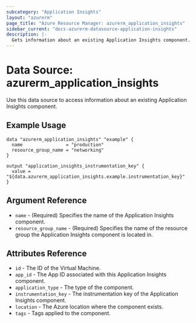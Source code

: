 ```yaml
---
subcategory: "Application Insights"
layout: "azurerm"
page_title: "Azure Resource Manager: azurerm_application_insights"
sidebar_current: "docs-azurerm-datasource-application-insights"
description: |-
  Gets information about an existing Application Insights component.
---
```


# Data Source: azurerm_application_insights

Use this data source to access information about an existing Application Insights component.

## Example Usage

```hcl
data "azurerm_application_insights" "example" {
  name                = "production"
  resource_group_name = "networking"
}

output "application_insights_instrumentation_key" {
  value = "${data.azurerm_application_insights.example.instrumentation_key}"
}
```

## Argument Reference

* `name` - (Required) Specifies the name of the Application Insights component.
* `resource_group_name` - (Required) Specifies the name of the resource group the Application Insights component is located in.

## Attributes Reference

* `id` - The ID of the Virtual Machine.
* `app_id` - The App ID associated with this Application Insights component.
* `application_type` - The type of the component.
* `instrumentation_key` - The instrumentation key of the Application Insights component.
* `location` - The Azure location where the component exists.
* `tags` - Tags applied to the component.

